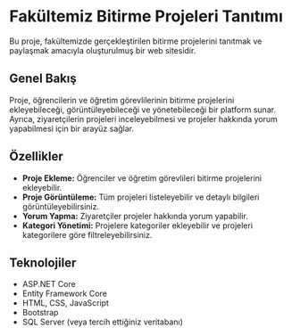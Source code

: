 # Fakültemiz Bitirme Projeleri Tanıtımı

Bu proje, fakültemizde gerçekleştirilen bitirme projelerini tanıtmak ve paylaşmak amacıyla oluşturulmuş bir web sitesidir.

## Genel Bakış

Proje, öğrencilerin ve öğretim görevlilerinin bitirme projelerini ekleyebileceği, görüntüleyebileceği ve yönetebileceği bir platform sunar. Ayrıca, ziyaretçilerin projeleri inceleyebilmesi ve projeler hakkında yorum yapabilmesi için bir arayüz sağlar.

## Özellikler

- **Proje Ekleme:** Öğrenciler ve öğretim görevlileri bitirme projelerini ekleyebilir.
- **Proje Görüntüleme:** Tüm projeleri listeleyebilir ve detaylı bilgileri görüntüleyebilirsiniz.
- **Yorum Yapma:** Ziyaretçiler projeler hakkında yorum yapabilir.
- **Kategori Yönetimi:** Projelere kategoriler ekleyebilir ve projeleri kategorilere göre filtreleyebilirsiniz.

## Teknolojiler

- ASP.NET Core
- Entity Framework Core
- HTML, CSS, JavaScript
- Bootstrap
- SQL Server (veya tercih ettiğiniz veritabanı)

